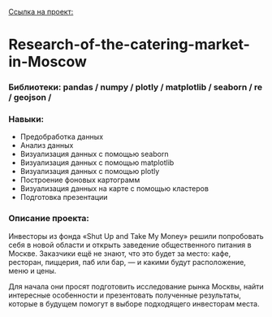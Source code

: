 [Ссылка на проект: ](https://github.com/mepashka/Research-of-the-catering-market-in-Moscow/tree/main)

# Research-of-the-catering-market-in-Moscow

### Библиотеки: pandas / numpy / plotly / matplotlib / seaborn / re / geojson /
### Навыки:
- Предобработка данных
- Анализ данных
- Визуализация данных с помощью seaborn
- Визуализация данных с помощью matplotlib
- Визуализация данных с помощью plotly
- Построение фоновых картограмм
- Визуализация данных на карте с помощью кластеров 
- Подготовка презентации

### Описание проекта:

Инвесторы из фонда «Shut Up and Take My Money» решили попробовать себя в новой области и открыть заведение общественного питания в Москве. Заказчики ещё не знают, что это будет за место: кафе, ресторан, пиццерия, паб или бар, — и какими будут расположение, меню и цены.

Для начала они просят  подготовить исследование рынка Москвы, найти интересные особенности и презентовать полученные результаты, которые в будущем помогут в выборе подходящего инвесторам места. 
